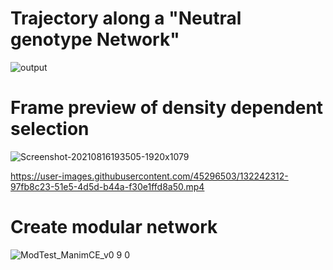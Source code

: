


# Trajectory along a "Neutral genotype Network"


![output](https://user-images.githubusercontent.com/45296503/131686724-21a22bd4-3075-4a0c-8df1-baf433faa3a5.gif)








# Frame preview of density dependent selection

![Screenshot-20210816193505-1920x1079](https://user-images.githubusercontent.com/45296503/129605605-df92dc01-7088-46ba-a1e6-541811c59995.png)




https://user-images.githubusercontent.com/45296503/132242312-97fb8c23-51e5-4d5d-b44a-f30e1ffd8a50.mp4






# Create modular network


![ModTest_ManimCE_v0 9 0](https://user-images.githubusercontent.com/45296503/129604123-0823977f-ee07-467f-b866-93a2b9f79055.png)
